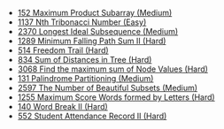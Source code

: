 - [152 Maximum Product Subarray (Medium)](../Year/2024/April/152_Maximum_Product_Subarray_(Medium).cpp)
- [1137 Nth Tribonacci Number (Easy)](../Year/2024/April/1137_Nth_Tribonacci_Number_(Easy).cpp)
- [2370 Longest Ideal Subsequence (Medium)](../Year/2024/April/2370_Longest_Ideal_Subsequence_(Medium).cpp)
- [1289 Minimum Falling Path Sum II (Hard)](../Year/2024/April/1289_Minimum_Falling_Path_Sum_II_(Hard).cpp)
- [514 Freedom Trail (Hard)](../Year/2024/April/514_Freedom_Trail_(Hard).cpp)
- [834 Sum of Distances in Tree (Hard)](../Year/2024/April/834_Sum_of_Distances_in_Tree_(Hard).cpp)
- [3068 Find the maximum sum of Node Values (Hard)](../Year/2024/May/3068_Find_the_maximum_sum_of_Node_Values_(Hard).cpp)
- [131 Palindrome Partitioning (Medium)](../Year/2024/May/131_Palindrome_Partitioning_(Medium).cpp)
- [2597 The Number of Beautiful Subsets (Medium)](../Year/2024/May/2597_Number_of_Beautiful_Subsets_(Medium).cpp)
- [1255 Maximum Score Words formed by Letters (Hard)](../Year/2024/May/1255_Maximum_Score_Words_Formed_By_Letters_(Hard).cpp)
- [140 Word Break II (Hard)](../Year/2024/May/140_Word_Break_II_(Hard).cpp)
- [552 Student Attendance Record II (Hard)](../Year/2024/May/552_Student_Attendance_II_(Hard).cpp)
